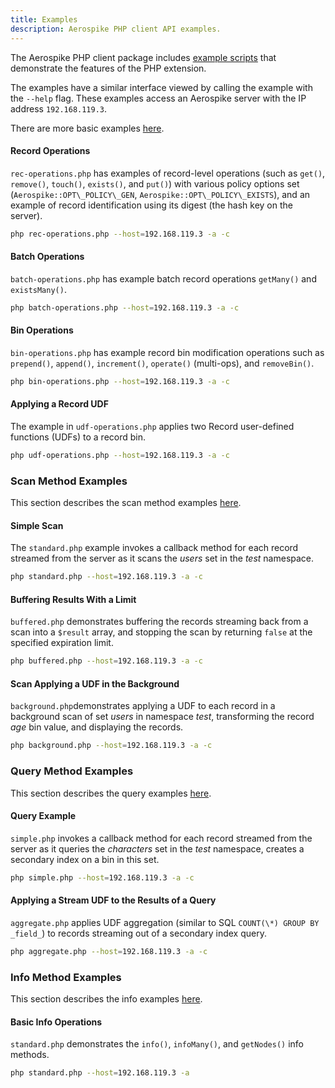 ```yaml
---
title: Examples
description: Aerospike PHP client API examples.
---
```


The Aerospike PHP client package includes [example scripts](https://github.com/aerospike/aerospike-client-php/tree/master/examples) that demonstrate the features of the PHP extension.

The examples have a similar interface viewed by calling the example with the `--help` flag. These examples access an Aerospike server with the IP address `192.168.119.3`.

There are more basic examples [here](https://github.com/aerospike/aerospike-client-php/tree/master/examples/basic_examples).

#### Record Operations

`rec-operations.php` has examples of record-level operations (such as `get()`, `remove()`, `touch()`, `exists()`, and `put()`) with various policy options set (`Aerospike::OPT\_POLICY\_GEN`, `Aerospike::OPT\_POLICY\_EXISTS`), and an example of record identification using its digest (the hash key on the server).

```bash
php rec-operations.php --host=192.168.119.3 -a -c
```

#### Batch Operations

`batch-operations.php` has example batch record operations `getMany()` and `existsMany()`.

```bash
php batch-operations.php --host=192.168.119.3 -a -c
```

#### Bin Operations

`bin-operations.php` has example record bin modification operations such as `prepend()`, `append()`, `increment()`, `operate()` (multi-ops), and `removeBin()`.

```bash
php bin-operations.php --host=192.168.119.3 -a -c
```

#### Applying a Record UDF

The example in `udf-operations.php` applies two Record user-defined functions (UDFs) to a record bin.

```bash
php udf-operations.php --host=192.168.119.3 -a -c
```

### Scan Method Examples

This section describes the scan method examples [here](https://github.com/aerospike/aerospike-client-php/tree/master/examples/scan_examples).

#### Simple Scan

The `standard.php` example invokes a callback method for each record streamed from the server as it scans the _users_ set in the _test_
namespace.

```bash
php standard.php --host=192.168.119.3 -a -c
```

#### Buffering Results With a Limit

`buffered.php` demonstrates buffering the records streaming back from a scan into a `$result` array, and stopping the scan by returning `false` at the specified expiration limit.

```bash
php buffered.php --host=192.168.119.3 -a -c
```

#### Scan Applying a UDF in the Background

`background.php`demonstrates applying a UDF to each record in a background scan of set _users_ in namespace _test_, transforming the record _age_ bin value, and displaying the records.

```bash
php background.php --host=192.168.119.3 -a -c
```

### Query Method Examples

This section describes the query examples [here](https://github.com/aerospike/aerospike-client-php/tree/master/examples/query_examples).

#### Query Example

`simple.php` invokes a callback method for each record streamed from the server as it queries the _characters_ set in the _test_
namespace, creates a secondary index on a bin in this set.

```bash
php simple.php --host=192.168.119.3 -a -c
```

#### Applying a Stream UDF to the Results of a Query

`aggregate.php` applies UDF aggregation (similar to SQL `COUNT(\*) GROUP BY _field_`) to records streaming out of a secondary index query.

```bash
php aggregate.php --host=192.168.119.3 -a -c
```

### Info Method Examples

This section describes the info examples [here](https://github.com/aerospike/aerospike-client-php/tree/master/examples/info_examples).

#### Basic Info Operations

`standard.php` demonstrates the `info()`, `infoMany()`, and `getNodes()` info methods.

```bash
php standard.php --host=192.168.119.3 -a
```


